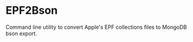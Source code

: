 EPF2Bson
========

Command line utility to convert Apple's EPF collections files to MongoDB bson export.
